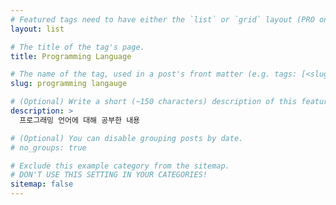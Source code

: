 ```yaml
---
# Featured tags need to have either the `list` or `grid` layout (PRO only).
layout: list

# The title of the tag's page.
title: Programming Language

# The name of the tag, used in a post's front matter (e.g. tags: [<slug>]).
slug: programming langauge

# (Optional) Write a short (~150 characters) description of this featured tag.
description: >
  프로그래밍 언어에 대해 공부한 내용

# (Optional) You can disable grouping posts by date.
# no_groups: true

# Exclude this example category from the sitemap.
# DON'T USE THIS SETTING IN YOUR CATEGORIES!
sitemap: false
---
```


